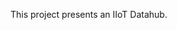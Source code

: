 <!--
 * @Author: Qi7
 * @Date: 2023-01-17 16:43:30
 * @LastEditors: aaronli-uga ql61608@uga.edu
 * @LastEditTime: 2023-01-17 16:43:57
 * @Description: 
-->
This project presents an IIoT Datahub.